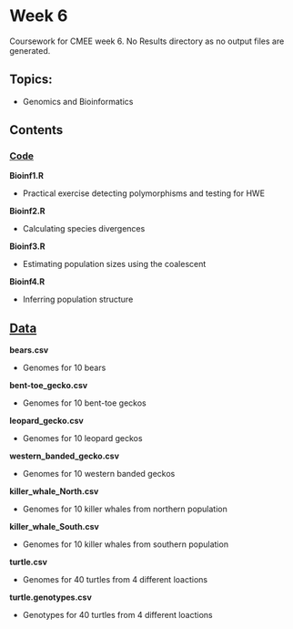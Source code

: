 # Week 6
Coursework for CMEE week 6. No Results directory as no output files are generated.
## Topics:
* Genomics and Bioinformatics


## Contents
### [Code](https://github.com/SamT123/CMEECoursework/tree/master/Week5/Code)
**Bioinf1.R**
* Practical exercise detecting polymorphisms and testing for HWE

**Bioinf2.R**	
* Calculating species divergences

**Bioinf3.R**
* Estimating population sizes using the coalescent

**Bioinf4.R**
* Inferring population structure


## [Data](https://github.com/SamT123/CMEECoursework/tree/master/Week5/Data)

**bears.csv**
* Genomes for 10 bears

**bent-toe_gecko.csv**
* Genomes for 10 bent-toe geckos

**leopard_gecko.csv**
* Genomes for 10 leopard geckos

**western_banded_gecko.csv**
* Genomes for 10 western banded geckos

**killer_whale_North.csv**
* Genomes for 10 killer whales from northern population

**killer_whale_South.csv**
* Genomes for 10 killer whales from southern population

**turtle.csv**
* Genomes for 40 turtles from 4 different loactions

**turtle.genotypes.csv**
* Genotypes for 40 turtles from 4 different loactions

